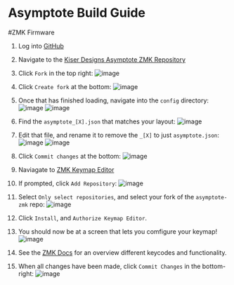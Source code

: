 # Asymptote Build Guide




#ZMK Firmware

1) Log into [GitHub](https://github.com/)

2) Navigate to the [Kiser Designs Asymptote ZMK Repository](https://github.com/KiserDesigns/asymptote-zmk)

3) Click `Fork` in the top right:
![image](https://user-images.githubusercontent.com/96897936/230153508-1ed875cc-70f5-4aa7-9cbd-496e768a61c7.png)

4) Click `Create fork` at the bottom:
![image](https://user-images.githubusercontent.com/96897936/230153629-43b385ca-e62f-4ecf-a6ac-af3986314608.png)

5) Once that has finished loading, navigate into the `config` directory:
![image](https://user-images.githubusercontent.com/96897936/230153911-66edd016-d08c-4804-ac8e-f887a5050350.png)
![image](https://user-images.githubusercontent.com/96897936/230153957-2065e077-9588-4968-b48d-a80197ccdcba.png)

6) Find the `asymptote_[X].json` that matches your layout:
![image](https://user-images.githubusercontent.com/96897936/230154624-dc923b82-7962-42e9-b5a2-6771530eeba5.png)

7) Edit that file, and rename it to remove the `_[X]` to just `asymptote.json`:
![image](https://user-images.githubusercontent.com/96897936/230155018-8f5b0a24-c08e-4aa3-940d-811d05b33f26.png)
![image](https://user-images.githubusercontent.com/96897936/230155080-52efbac7-f0fa-42e1-a887-a6fd0132bd07.png)

8) Click `Commit changes` at the bottom:
![image](https://user-images.githubusercontent.com/96897936/230155175-a8f1e8e1-2b85-4dc8-9039-b253252cca67.png)

9) Naviagate to [ZMK Keymap Editor](https://nickcoutsos.github.io/keymap-editor/)

10) If prompted, click `Add Repository`:
![image](https://user-images.githubusercontent.com/96897936/230156391-cfa1620c-1fd1-4b71-a820-86144fa35dba.png)

11) Select `Only select repositories`, and select your fork of the `asymptote-zmk` repo:
![image](https://user-images.githubusercontent.com/96897936/230156757-e90e4731-eafd-4cbf-bd7b-b70958e7d57a.png)

12) Click `Install`, and `Authorize Keymap Editor`.

13) You should now be at a screen that lets you comfigure your keymap!
![image](https://user-images.githubusercontent.com/96897936/230157090-3baa8eae-909a-4ec9-ad12-5b63ef1ff60c.png)

14) See the [ZMK Docs](https://zmk.dev/docs/codes) for an overview different keycodes and functionality.

15) When all changes have been made, click `Commit Changes` in the bottom-right:
![image](https://user-images.githubusercontent.com/96897936/230158163-72979cef-c865-4f0e-871c-0815ec3237e2.png)


